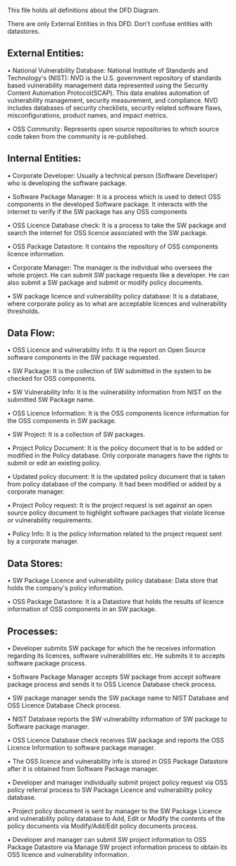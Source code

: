 This file holds all definitions about the DFD Diagram.

There are only External Entities in this DFD. Don't confuse entities with datastores. 

## External Entities:

• National Vulnerability Database: National Institute of Standards and Technology's (NIST): NVD is the U.S. government repository of standards based vulnerability management data represented using the Security Content Automation Protocol(SCAP). This data enables automation of vulnerability management, security measurement, and compliance. NVD includes databases of security checklists, security related software flaws, misconfigurations, product names, and impact metrics.

• OSS Community: Represents open source repositories to which source code taken from the community is re-published.

## Internal Entities:

•	Corporate Developer: Usually a technical person (Software Developer) who is developing the software package.

•	Software Package Manager:  It is a process which is used to detect OSS components in the developed Software package. It interacts with the internet to verify if the SW package has any OSS components

•	OSS Licence Database check: It is a process to take the SW package and search the internet for OSS licence associated with the SW package.

•	OSS Package Datastore: It contains the repository of OSS components licence information.

•	Corporate Manager: The manager is the individual who oversees the whole project. He can submit SW package requests like a developer. He can also submit a SW package and submit or modify policy documents.

•	SW package licence and vulnerability policy database: It is a database, where corporate policy as to what are acceptable licences and vulnerability thresholds.

## Data Flow:

•	OSS Licence and vulnerability Info: It is the report on Open Source software components in the SW package requested.

•	SW Package: It is the collection of SW submitted in the system to be checked for OSS components.

•	SW Vulnerability Info: It is the vulnerability information from NIST on the submitted SW Package name.

•	OSS Licence Information:  It is the OSS components licence information for the OSS components in SW package.

•	SW Project: It is a collection of SW packages.

•	Project Policy Document: It is the policy document that is to be added or modified in the Policy database. Only corporate managers have the rights to submit or edit an existing policy. 

•	Updated policy document: It is the updated policy document that is taken from policy database of the company. It had been modified or added by a corporate manager. 

•	Project Policy request: It is the project request is set against an open source policy document to highlight software packages that violate license or vulnerability requirements.

•	Policy Info: It is the policy information related to the project request sent by a corporate manager.

## Data Stores:

•	SW Package Licence and vulnerability policy database: Data store that holds the company's policy information.

•	OSS Package Datastore: It is a Datastore that holds the results of licence information of OSS components in an SW package. 

## Processes:

•	Developer submits SW package for which the he receives information regarding its licences, software vulnerabilities etc. He submits it to accepts software package process.

•	Software Package Manager accepts SW package from accept software package process and sends it to OSS Licence Database check process.

•	SW package manager sends the SW package name to NIST Database and OSS Licence Database Check process.

•	NIST Database reports the SW vulnerability information of SW package to Software package manager.

•	OSS Licence Database check receives SW package and reports the OSS Licence Information to software package manager.

•	The OSS licence and vulnerability info is stored in OSS Package Datastore after it is obtained from Software Package manager. 

•	Developer and manager individually submit project policy request via OSS policy referral process to SW Package Licence and vulnerability policy database.

•	Project policy document is sent by manager to the SW Package Licence and vulnerability policy database to Add, Edit or Modify the contents of the policy documents via Modify/Add/Edit policy documents process.

•	Developer and manager can submit SW project information to OSS Package Datastore via Manage SW project information process to obtain its OSS licence and vulnerability information.


	 




